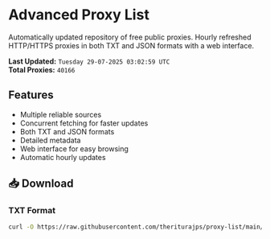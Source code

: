 # Advanced Proxy List

Automatically updated repository of free public proxies. Hourly refreshed HTTP/HTTPS proxies in both TXT and JSON formats with a web interface.

**Last Updated:** `Tuesday 29-07-2025 03:02:59 UTC`  
**Total Proxies:** `40166`

## Features
- Multiple reliable sources
- Concurrent fetching for faster updates
- Both TXT and JSON formats
- Detailed metadata
- Web interface for easy browsing
- Automatic hourly updates

## 📥 Download

### TXT Format
```bash
curl -O https://raw.githubusercontent.com/theriturajps/proxy-list/main/proxies.txt